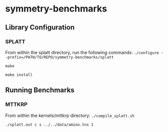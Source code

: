 # symmetry-benchmarks

## Library Configuration

### SPLATT
From within the splatt directory, run the following commands:
`./configure --prefix=/PATH/TO/REPO/symmetry-benchmarks/splatt`

`make`

`make install`


## Running Benchmarks

### MTTKRP
From within the kernels/mttkrp directory:
`./compile_splatt.sh`

`./splatt.out c s ../../data/amino.tns 1`